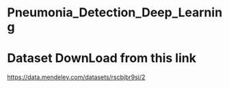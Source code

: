 # Pneumonia_Detection_Deep_Learning

# Dataset DownLoad from this link
https://data.mendeley.com/datasets/rscbjbr9sj/2
